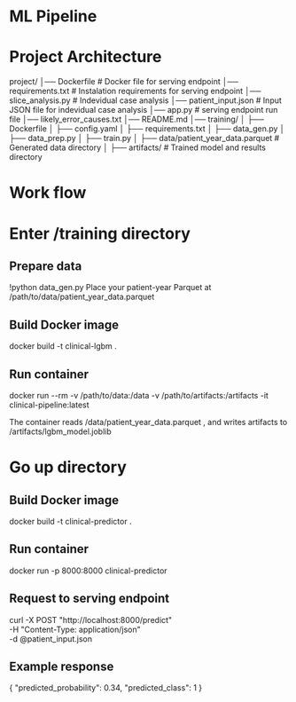 # ML Pipeline 

# Project Architecture 
project/
│── Dockerfile # Docker file for serving endpoint
│── requirements.txt # Instalation requirements for serving endpoint
│── slice_analysis.py # Indevidual case analysis
│── patient_input.json # Input JSON file for indevidual case analysis
│── app.py # serving endpoint run file
│── likely_error_causes.txt 
│── README.md
│── training/
│     ├── Dockerfile
│     ├── config.yaml
│     ├── requirements.txt
│     ├── data_gen.py
│     ├── data_prep.py
│     ├── train.py
│     ├── data/patient_year_data.parquet # Generated data directory
│     ├── artifacts/ # Trained model and results directory

# Work flow

# Enter /training directory

## Prepare data
!python data_gen.py
Place your patient-year Parquet at /path/to/data/patient_year_data.parquet

## Build Docker image
docker build -t clinical-lgbm .

## Run container
docker run --rm -v /path/to/data:/data -v /path/to/artifacts:/artifacts -it clinical-pipeline:latest

The container reads /data/patient_year_data.parquet ,
and writes artifacts to /artifacts/lgbm_model.joblib

# Go up directory

## Build Docker image
docker build -t clinical-predictor .

## Run container
docker run -p 8000:8000 clinical-predictor

## Request to serving endpoint
curl -X POST "http://localhost:8000/predict" \
     -H "Content-Type: application/json" \
     -d @patient_input.json


## Example response
{
  "predicted_probability": 0.34,
  "predicted_class": 1
}
